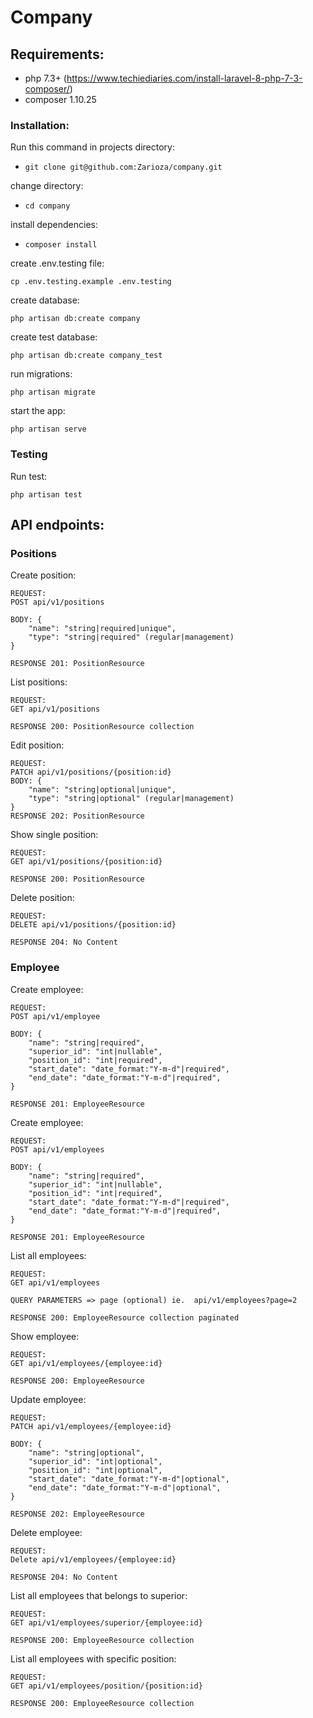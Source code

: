 # Company

## Requirements:
* php 7.3+ (https://www.techiediaries.com/install-laravel-8-php-7-3-composer/)
* composer 1.10.25

### Installation:

Run this command in projects directory:

* ```git clone git@github.com:Zarioza/company.git```

change directory:

* ```cd company```

install dependencies:

* ```composer install```

create .env.testing file:

```cp .env.testing.example .env.testing```

create database:

```php artisan db:create company```

create test database:

```php artisan db:create company_test```

run migrations:

```php artisan migrate```

start the app:

```php artisan serve```

### Testing

Run test:

```php artisan test```

## API endpoints:

### Positions

Create position:

```
REQUEST:
POST api/v1/positions

BODY: {
    "name": "string|required|unique",
    "type": "string|required" (regular|management)
}

RESPONSE 201: PositionResource
```

List positions:

```
REQUEST:
GET api/v1/positions

RESPONSE 200: PositionResource collection
```

Edit position:

```
REQUEST:
PATCH api/v1/positions/{position:id}
BODY: {
    "name": "string|optional|unique",
    "type": "string|optional" (regular|management)
}
RESPONSE 202: PositionResource
```

Show single position:

```
REQUEST:
GET api/v1/positions/{position:id}

RESPONSE 200: PositionResource
```

Delete position:

```
REQUEST:
DELETE api/v1/positions/{position:id}

RESPONSE 204: No Content
```

### Employee

Create employee:

```
REQUEST:
POST api/v1/employee

BODY: {
    "name": "string|required",
    "superior_id": "int|nullable",
    "position_id": "int|required",
    "start_date": "date_format:"Y-m-d"|required",
    "end_date": "date_format:"Y-m-d"|required",
}

RESPONSE 201: EmployeeResource
```

Create employee:

```
REQUEST:
POST api/v1/employees

BODY: {
    "name": "string|required",
    "superior_id": "int|nullable",
    "position_id": "int|required",
    "start_date": "date_format:"Y-m-d"|required",
    "end_date": "date_format:"Y-m-d"|required",
}

RESPONSE 201: EmployeeResource
```

List all employees:

```
REQUEST:
GET api/v1/employees

QUERY PARAMETERS => page (optional) ie.  api/v1/employees?page=2

RESPONSE 200: EmployeeResource collection paginated
```

Show employee:

```
REQUEST:
GET api/v1/employees/{employee:id}

RESPONSE 200: EmployeeResource
```

Update employee:

```
REQUEST:
PATCH api/v1/employees/{employee:id}

BODY: {
    "name": "string|optional",
    "superior_id": "int|optional",
    "position_id": "int|optional",
    "start_date": "date_format:"Y-m-d"|optional",
    "end_date": "date_format:"Y-m-d"|optional",
}

RESPONSE 202: EmployeeResource
```

Delete employee:

```
REQUEST:
Delete api/v1/employees/{employee:id}

RESPONSE 204: No Content
```

List all employees that belongs to superior:

```
REQUEST:
GET api/v1/employees/superior/{employee:id}

RESPONSE 200: EmployeeResource collection
```

List all employees with specific position:

```
REQUEST:
GET api/v1/employees/position/{position:id}

RESPONSE 200: EmployeeResource collection
```
